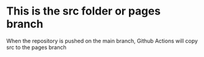 # This is the src folder or pages branch
When the repository is pushed on the main branch, Github Actions will copy src to the pages branch
